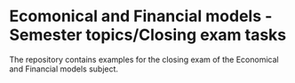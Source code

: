 # Ecomonical and Financial models - Semester topics/Closing exam tasks

The repository contains examples for the closing exam of the Economical and Financial models subject.

